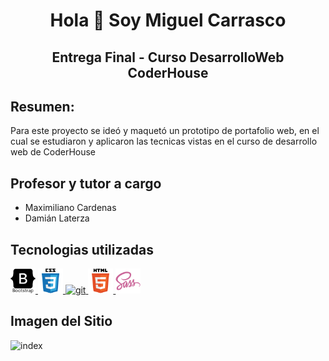 <h1 align="center">Hola 👋 Soy Miguel Carrasco</h1>
<h2 align="center">Entrega Final - Curso DesarrolloWeb CoderHouse</h">

## Resumen:

Para este proyecto se ideó y maquetó un prototipo de portafolio web, en el cual se estudiaron y aplicaron las tecnicas vistas en el curso de desarrollo web de CoderHouse

## Profesor y tutor a cargo

- Maximiliano Cardenas
- Damián Laterza

## Tecnologias utilizadas

<p align="left"> <a href="https://getbootstrap.com" target="_blank" rel="noreferrer"> <img src="https://raw.githubusercontent.com/devicons/devicon/master/icons/bootstrap/bootstrap-plain-wordmark.svg" alt="bootstrap" width="40" height="40"/> </a> <a href="https://www.w3schools.com/css/" target="_blank" rel="noreferrer"> <img src="https://raw.githubusercontent.com/devicons/devicon/master/icons/css3/css3-original-wordmark.svg" alt="css3" width="40" height="40"/> </a> <a href="https://git-scm.com/" target="_blank" rel="noreferrer"> <img src="https://www.vectorlogo.zone/logos/git-scm/git-scm-icon.svg" alt="git" width="40" height="40"/> </a> <a href="https://www.w3.org/html/" target="_blank" rel="noreferrer"> <img src="https://raw.githubusercontent.com/devicons/devicon/master/icons/html5/html5-original-wordmark.svg" alt="html5" width="40" height="40"/> </a> <a href="https://sass-lang.com" target="_blank" rel="noreferrer"> <img src="https://raw.githubusercontent.com/devicons/devicon/master/icons/sass/sass-original.svg" alt="sass" width="40" height="40"/> </a> </p>

## Imagen del Sitio

![index](https://github.com/miguelcg09/EntregaFinal-CarrascoGuerra/assets/133621787/74bc43c2-4baa-46fa-a1dd-0d56cdba1403)
